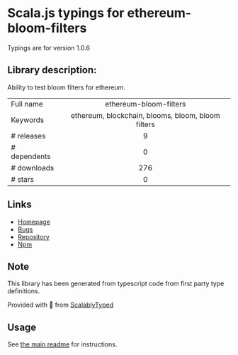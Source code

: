 
# Scala.js typings for ethereum-bloom-filters

Typings are for version 1.0.6

## Library description:
Ability to test bloom filters for ethereum.

|                    |                 |
| ------------------ | :-------------: |
| Full name          | ethereum-bloom-filters |
| Keywords           | ethereum, blockchain, blooms, bloom, bloom filters |
| # releases         | 9 |
| # dependents       | 0 |
| # downloads        | 276 |
| # stars            | 0 |

## Links
- [Homepage](https://github.com/joshstevens19/ethereum-bloom-filters#readme)
- [Bugs](https://github.com/joshstevens19/ethereum-bloom-filters/issues)
- [Repository](https://github.com/joshstevens19/ethereum-bloom-filters)
- [Npm](https://www.npmjs.com/package/ethereum-bloom-filters)
    


## Note
This library has been generated from typescript code from first party type definitions.

Provided with :purple_heart: from [ScalablyTyped](https://github.com/oyvindberg/ScalablyTyped)

## Usage
See [the main readme](../../readme.md) for instructions.


